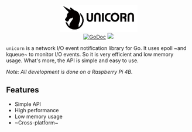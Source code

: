 <p align="center">
<img 
    src="logo.png" 
    width="213" height="75" border="0" alt="unicorn">
<br>
<a href="https://godoc.org/github.com/cheng-zhongliang/unicorn"><img src="https://img.shields.io/badge/go-reference-blue" alt="GoDoc"></a>
<a href="https://github.com/cheng-zhongliang/unicorn/blob/master/LICENSE"><img src="https://img.shields.io/badge/license-BSD--3--Clause-brightgreen"></a>
</p>

`unicorn` is a network I/O event notification library for Go. It uses epoll ~and kqueue~ to monitor I/O events. So it is very efficient and low memory usage. What's more, the API is simple and easy to use.

*Note: All development is done on a Raspberry Pi 4B.*

## Features

- Simple API
- High performance
- Low memory usage
- ~Cross-platform~
